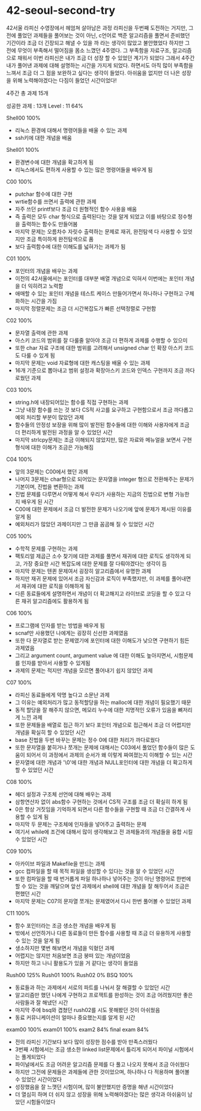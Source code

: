 # 42-seoul-second-try
42서울 라피신 수영장에서 헤엄쳐 살아남은 과정
라피신을 두번째 도전하는 거지만, 그전에 풀었던 과제들을 풀어보는 것이 아닌, c언어로 백준 알고리즘을 풀면서 준비했던 기간이라 조금 더 긴장되고 해낼 수 있을 까 라는 생각이 많았고 불안했었다
하지만 그 전에 무엇이 부족해서 떨어짐을 몸소 느꼈던 4주였다. 그 부족함을 자료구조, 알고리즘으로 채워서 이번 라피신은 내가 조금 더 성장 할 수 있었던 계기가 되었다 
그래서 4주간 내가 풀어낸 과제에 대해 설명하는 시간을 가지게 되었다. 하면서도 아직 많이 부족함을 느껴서 조금 더 그 점을 보완하고 싶다는 생각이 들었다. 아쉬움을 없지만 더 나은 성장을 위해 
노력해야겠다는 다짐이 들었던 시간이었다!

4주간 총 과제 15개 

성공한 과제 : 13개 
Level : 11 64%

Shell00 100%
- 리눅스 환경에 대해서 명령어들을 배울 수 있는 과제
- ssh키에 대한 개념을 배움

Shell01 100%
- 환경변수에 대한 개념을 확고하게 됨
- 리눅스에서도 편하게 사용할 수 있는 많은 명령어들을 배우게 됨

C00 100%
- putchar 함수에 대한 구현
- wrtie함수를 쓰면서 출력에 관한 과제
- 자주 쓰던 printf보다 조금 더 원형적인 함수 사용을 배움
- 즉 출력은 모두 char 형식으로 출력된다는 것을 알게 되었고 이를 바탕으로 정수형을 출력하는 함수도 만들어봄
- 마지막 문제는 오름차수 자릿수 출력하는 문제로 재귀, 완전탐색 다 사용할 수 있엇지만 조금 특이하게 완전탐색으로 품
- 보다 출력함수에 대한 이해도를 넓혀가는 과제가 됨

C01 100%
- 포인터의 개념을 배우는 과제
- 이전의 42서울에서는 포인터를 대부분 배열 개념으로 익혀서 이번에는 포인터 개념을 더 익히려고 노력함
- 애매할 수 있는 포인터 개념을 테스트 케이스 만들어가면서 하나하나 구현하고 구체화하는 시간을 가짐
- 마지막 정렬문제는 조금 더 시간복잡도가 빠른 선택정렬로 구현함

C02 100%
- 문자열 출력에 관한 과제
- 아스키 코드의 범위를 잘 다룰줄 알아야 조금 더 편하게 과제를 수행할 수 있으미
- 또한 char 자료 구조에 대한 범위를 고려해서 unsigned char 인 확장 아스키 코드도 다룰 수 있게 됨
- 마지막 문제는 void 자료형에 대한 캐스팅을 배울 수 있는 과제
- 16개 기준으로 뽑아내고 범위 설정과 확장아스키 코드와 인덱스 구현까지 조금 까다로웠던 과제

C03 100%
- string.h에 내장되어있는 함수를 직접 구현하는 과제
- 그냥 내장 함수를 쓰는 것 보다 CS적 사고를 요구하고 구현함으로서 조금 까다롭고 예외 처리할 부분이 많았던 과제
- 함수들의 안정성 보장을 위해 많이 발전된 함수들에 대한 이해와 사용자에게 조금 더 편리하게 발전된 과정을 알 수 있었던 시간
- 마지막 strlcpy문제는 조금 이해되지 않았지만, 많은 자료와 메뉴얼을 보면서 구현 형식에 대한 이해가 조금은 가능해짐

C04 100%
- 앞의 3문제는 C00에서 했던 과제
- 나머지 3문제는 char형으로 되어있는 문자열을 integer 형으로 전환해주는 문제가 기본이며, 진법을 변환하는 과제
- 진법 문제를 다루면서 어떻게 해서 우리가 사용하는 지금의 진법으로 변형 가능한 지 배우게 된 시간
- C00에 대한 문제에서 조금 더 발전한 문제가 나오기에 앞에 문제가 제시된 이유를 알게 됨
- 예외처리가 많았던 과제이지만 그 만큼 꼼곰해 질 수 있었던 시간

C05 100%
- 수학적 문제를 구현하는 과제
- 팩토리얼 제곱근 소수 찾기에 대한 과제를 풀면서 재귀에 대한 로직도 생각하게 되고, 가장 중요한 시간 복잡도에 대한 문제를 잘 다뤄야겠다는 생각이 듬
- 마지막 문제는 텐퀸 문제여서 굉장히 알고리즘에서 유명한 과제
- 하지만 재귀 문제에 있어서 조금 자신감과 로직이 부족했지만, 이 과제를 풀어내면서 재귀에 대한 로직을 이해하게 됨 
- 다른 동료들에게 설명하면서 개념이 더 확고해지고 라이브로 코딩을 할 수 있고 다른 재귀 알고리즘에도 활용하게 됨

C06 100%
- 프로그램에 인자를 받는 방법을 배우게 됨
- scnaf만 사용했던 나에게는 굉장히 신선한 과제였음
- 또한 다 문자열로 받는 문제였기에 포인터에 대한 이해도가 낮으면 구현하기 힘든 과제였음
- 그리고 argument count, argument value 에 대한 이해도 높아지면서, 시험문제를 인자를 받아서 사용할 수 있게됨
- 과제의 문제는 적지만 개념을 모르면 풀어내기 쉽지 않았던 과제

C07 100%
- 라피신 동료들에게 악명 높다고 소문난 과제
- 그 이유는 예외처리가 많고 동적할당을 하는 malloc에 대한 개념이 필요했기 때문
- 동적 할당을 잘 해주지 않으면, 메모리 누수에 대한 치명적인 오류가 있음을 뼈저리게 느낀 과제
- 또한 문제들을 배열로 접근 하기 보다 포인터 개념으로 접근해서 조금 더 어렵지만 개념을 확실히 할 수 있었던 시간
- base 진법을 두번 바꾸는 문제는 정수 0에 대한 처리가 까다로웠다
- 또한 문자열을 붙히거나 쪼개는 문제에 대해서는 C03에서 풀었던 함수들이 많은 도움이 되어서 이 과정에서 과제의 순서가 왜 이렇게 짜여졌는지 이해할 수 있는 시간
- 문자열에 대한 개념과 '\0'에 대한 개념과 NULL포인터에 대한 개념을 더 확고하게 할 수 있었던 시간

C08 100%
- 헤더 설정과 구조체 선언에 대해 배우는 과제
- 삼항연산자 없이 abs함수 구현하는 것에서 CS적 구조를 조금 더 확실히 하게 됨
- 0은 항상 거짓임을 기억하게 되면서 다른 함수들을 구현할 때 조금 더 간결하게 사용할 수 있게 됨
- 마지막 두 문제는 구조체에 인자들을 넣어주고 출력하는 문제
- 여기서 while에 조건에 대해서 많이 생각해보고 전 과제들과의 개념들을 융합 시킬 수 있었던 시간

C09 100%
- 아카이브 파일과 Makefile을 만드는 과제
- gcc 컴파일을 할 때 목적 파일을 생성할 수 있다는 것을 알 수 있었던 시간
- 또한 컴파일을 할 때 번거롭게 파일 하나하나 넣어주는 것이 아닌 명령어로 한번에 할 수 있는 것을 깨달으며 앞선 과제에서 shell에 대한 개념을 잘 해두어서 조금은 편했던 시간
- 마지막 문제는 C07의 문자열 쪼개는 문제였어서 다시 한번 풀어볼 수 있었던 과제

C11 100%
- 함수 포인터라는 조금 생소한 개념을 배우게 됨
- 밖에서 선언하거나 다른 동료들이 만든 함수를 사용할 때 조금 더 유용하게 사용할 수 있는 것을 알게 됨
- 생소하지만 몇번 해보면서 개념을 익혔던 과제
- 어렵지는 않지만 처음보면 조금 붕떠 있는 개념이었음
- 하지만 하고 나니 활용도가 있을 거 같다는 생각이 들었음

Rush00 125% Rush01 100% Rush02 0% BSQ 100% 
- 동료들과 하는 과제에서 서로의 파트를 나눠서 잘 해결할 수 있었던 시간
- 알고리즘만 했던 나에게 구현하고 프로잭트를 완성하는 것이 조금 어려웠지만 좋은 사람들과 잘 해냈던 시간
- 마지막 주에 bsq와 겹쳤던 rush02를 시도 못해봤던 것이 아쉬웠음
- 동료 커뮤니케이션이 얼마나 중요했는지를 알게 된 시간

exam00 100% exam01 100% exam2 84% final exam 84%
- 전의 라피신 기간보다 보다 많이 성장한 점수를 받아 만족스러웠다
- 3번째 시험에서는 조금 생소한 linked list문제에서 틀리게 되어서 파이널 시험에서는 풀게되었다
- 파이널에서도 조금 어려운 알고리즘 문제를 다 풀고 나오지 못해서 조금 아쉬웠다
- 하지만 그전에 문제들은 과제들에 관한 것이었으며, 하나하나 다 적용하며 풀어볼 수 있었던 시간이었다
- 성장했음을 잘 느꼇던 시험이며, 많이 불안했지만 증명을 해낸 시간이었다
- 더 열심히 하며 더 쉬지 않고 성장을 위해 노력해야겠다는 많은 생각과 아쉬움이 남았던 시험들이었다



